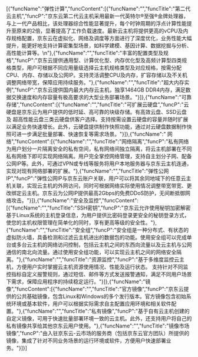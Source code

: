 [{"funcName":"弹性计算","funcContent":[{"funcName":"","funcTitle":"第二代云主机","funcP":"京东云第二代云主机采用最新一代英特尔®至强®金牌处理器，与上一代产品相比，该处理器综合性能显著提升，每个时钟周期的浮点计算性能提升至原来的2倍，显著提高了工作负载速度。最新云主机将提供更高的vCPU及内存规格配置，京东云在虚拟化、网络及调度等方面进行了深度优化，业务性能大幅提升，能更好地支持计算密集型场景，如科学建模、基因计算、数据挖掘与分析、高性能计算等。\n"},{"funcName":"","funcTitle":"丰富的配置类型及规格","funcP":"京东云提供通用型、计算优化型、内存优化型及高频计算型四类规格类型，用户可根据不同应用量级选择云主机规格类型及对应规格，按需分配CPU、内存、存储以及公网IP。支持灵活调整CPU及内存，扩容存储以及不关机调整网络带宽，保障应用持续服务。"},{"funcName":"","funcTitle":"超大内存实例","funcP":"京东云提供国内最大内存云主机，独享1464GB DDR4内存，满足数据交换速度和内存容量有极高要求的大型业务部署场景。"}]},{"funcName":"可靠存储","funcContent":[{"funcName":"","funcTitle":"可扩展云硬盘","funcP":"云硬盘是京东云为用户提供的低时延、高可靠的块级存储。有高效云盘、SSD云盘及 超高性能云盘三类云硬盘供客户选择。支持按需设置云硬盘的容量并随时扩展以满足业务快速增长。此外，云硬盘提供制作快照功能，通过对云硬盘数据制作快照可进一步满足批量部署、快速恢复等需求场景。"}]},{"funcName":" 网络","funcContent":[{"funcName":"","funcTitle":"网络隔离","funcP":"私有网络为用户划分一片隔离安全的私有空间，私有网络间独立隔离，将云主机部署在不同私有网络下即可实现网络隔离。用户完全掌控网络管理，支持自主划分子网、配备公网IP等。此外，可通过VPN或专线等服务将用户本地服务器与京东云主机连通，实现对现有网络部署的扩展。"},{"funcName":"","funcTitle":"弹性公网IP","funcP":"弹性公网IP与京东云账户关联，用户可以将其余同地域下的任意云主机关联，实现云主机的外网访问，同时可根据网络实际使用情况调整带宽带宽、更改绑定云主机。京东云为公网IP提供最高2Gbps的免费DDoS防护，无间断抵御网络攻击。"}]},{"funcName":"安全及监控","funcContent":[{"funcName":"","funcTitle":"SSH密钥","funcP":"京东云允许使用秘钥加密解密基于Linux系统的主机登录信息，为用户提供比密码登录更安全的秘钥登录方式，使您的主机权限管理在简单化的同时，享有更高等级的安全性。"},{"funcName":"","funcTitle":"安全组","funcP":"安全组是一种分布式、有状态的虚拟防火墙，具备检测和过滤云主机进出的数据包的功能。使用安全组可以完成单台或多台云主机的网络访问控制，包括云主机之间的东西向流量以及云主机与公网通信的南北向流量。通过使用安全组功能，可以实现云主机之间的网络安全隔离。"},{"funcName":"","funcTitle":"资源监控","funcP":"基于多维度监控云主机，方便用户实时掌握云主机资源使用情况、性能及运行状态。 支持针对不同监控指标自定义报警规则，通过短信、邮件等方式发送报警通知，满足不同用户场景下需求，保障应用程序的持续稳定运行。"}]},{"funcName":"镜像","funcContent":[{"funcName":"","funcTitle":"官方镜像","funcP":"京东云提供的公共基础镜像，包含Linux和Windows的多个发行版本。官方镜像包含初始系统环境或基本软件，用户可以根据实际需求自主配置应用环境和相关软件配置。"},{"funcName":"","funcTitle":"私有镜像","funcP":"基于自有云主机创建的自定义镜像，可用于快速批量部署环境一致的云主机。此外，还支持用户将自己的私有镜像共享给其他京东云用户使用。"},{"funcName":"","funcTitle":"镜像市场镜像","funcP":"由入驻京东云-云市场的服务商（包括京东云官方团队）所提供的镜像，集成了针对不同业务场景的运行环境或软件，方便用户快速部署业务。"}]}]